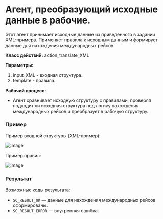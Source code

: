 # Агент, преобразующий исходные данные в рабочие.
Этот агент принимает исходные данные из приведённого в задании XML-примера. Применяет правила к исходным данным и формирует данные для нахождения международных рейсов.

**Класс действий:**
action_translate_XML

**Параметры:**
1. input_XML - входная структура.
2. template - правила.
   
**Рабочий процесс:**
- Агент сравнивает исходную структуру с правилами, проверяя подходит ли исходная структура под логику нахождения международных рейсов и преобразует в рабочую структуру.

### Пример
Пример входной структуры (XML-пример): 

![image](https://github.com/user-attachments/assets/9772a024-dc1e-4a8d-9bcc-e15c454cd979)

Пример правил:

![image](https://github.com/user-attachments/assets/a832cb9f-6f8d-413d-9cd4-dd96b4b7017f)

### Результат
Возможные коды результата:
* `SC_RESULT_OK` — данные для нахождения международных рейсов сформированы.
* `SC_RESULT_ERROR` — внутренняя ошибка.
